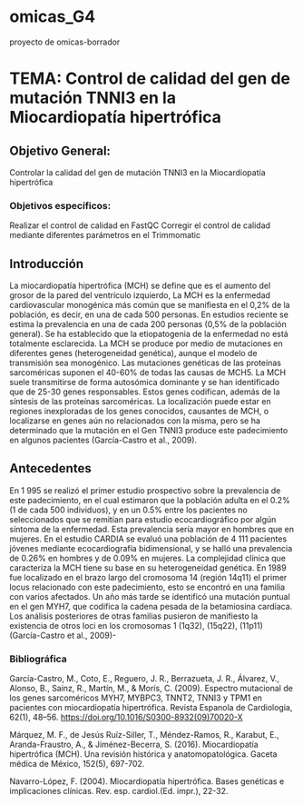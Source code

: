 # omicas_G4
proyecto de omicas-borrador
# TEMA: Control de calidad del gen de mutación TNNI3 en la Miocardiopatía hipertrófica
## Objetivo General:  
Controlar la calidad del gen de mutación TNNI3 en la Miocardiopatía hipertrófica
### Objetivos específicos: 
Realizar el control de calidad en FastQC
Corregir el control de calidad mediante diferentes parámetros en el Trimmomatic
## Introducción 
La miocardiopatía hipertrófica (MCH) se define que es el aumento del grosor de la pared del ventrículo izquierdo, La MCH es la enfermedad cardiovascular monogénica más común que se manifiesta en el 0,2% de la población, es decir, en una de cada 500 personas. En estudios reciente se estima la prevalencia en una de cada 200 personas (0,5% de la población general). 
Se ha establecido que la etiopatogenia de la enfermedad no está totalmente esclarecida. La MCH se produce por medio de mutaciones en diferentes genes (heterogeneidad genética), aunque el modelo de transmisión sea monogénico. Las mutaciones genéticas de las proteínas sarcoméricas suponen el 40-60% de todas las causas de MCH5. La MCH suele transmitirse de forma autosómica dominante y se han identificado que de 25-30 genes responsables. Estos genes codifican, además de la síntesis de las proteínas sarcoméricas. La localización puede estar en regiones inexploradas de los genes conocidos, causantes de MCH, o localizarse en genes aún no relacionados con la misma, pero se ha determinado que la mutación en el Gen TNNI3 produce este padecimiento en algunos pacientes (García-Castro et al., 2009).
## Antecedentes 
En 1 995 se realizó el primer estudio prospectivo sobre la prevalencia de este padecimiento, en el cual estimaron que la población adulta en el 0.2% (1 de cada 500 individuos), y en un 0.5% entre los pacientes no seleccionados que se remitían para estudio ecocardiográfico por algún síntoma de la enfermedad. Esta prevalencia sería mayor en hombres que en mujeres. En el estudio CARDIA se evaluó una población de 4 111 pacientes jóvenes mediante ecocardiografía bidimensional, y se halló una prevalencia de 0.26% en hombres y de 0.09% en mujeres.
La complejidad clínica que caracteriza la MCH tiene su base en su heterogeneidad genética. En 1989 fue localizado en el brazo largo del cromosoma 14 (región 14q11) el primer locus relacionado con este padecimiento, esto se encontró en una familia con varios afectados. Un año más tarde se identificó una mutación puntual en el gen MYH7, que codifica la cadena pesada de la betamiosina cardíaca. Los análisis posteriores de otras familias pusieron de manifiesto la existencia de otros loci en los cromosomas 1 (1q32), (15q22), (11p11) (García-Castro et al., 2009)- 

### **Bibliográfica** 
García-Castro, M., Coto, E., Reguero, J. R., Berrazueta, J. R., Álvarez, V., Alonso, B., Sainz, R., Martín, M., & Morís, C. (2009). Espectro mutacional de los genes sarcoméricos MYH7, MYBPC3, TNNT2, TNNI3 y TPM1 en pacientes con miocardiopatía hipertrófica. Revista Espanola de Cardiologia, 62(1), 48–56. https://doi.org/10.1016/S0300-8932(09)70020-X

Márquez, M. F., de Jesús Ruíz-Siller, T., Méndez-Ramos, R., Karabut, E., Aranda-Fraustro, A., & Jiménez-Becerra, S. (2016). Miocardiopatía hipertrófica (MCH). Una revisión histórica y anatomopatológica. Gaceta médica de México, 152(5), 697-702.

Navarro-López, F. (2004). Miocardiopatía hipertrófica. Bases genéticas e implicaciones clínicas. Rev. esp. cardiol.(Ed. impr.), 22-32.
